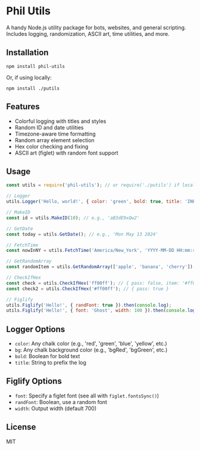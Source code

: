 # Phil Utils

A handy Node.js utility package for bots, websites, and general scripting. Includes logging, randomization, ASCII art, time utilities, and more.

## Installation

```
npm install phil-utils
```

Or, if using locally:
```
npm install ./putils
```

## Features
- Colorful logging with titles and styles
- Random ID and date utilities
- Timezone-aware time formatting
- Random array element selection
- Hex color checking and fixing
- ASCII art (figlet) with random font support

## Usage

```js
const utils = require('phil-utils'); // or require('./putils') if local

// Logger
utils.Logger('Hello, world!', { color: 'green', bold: true, title: 'INFO' });

// MakeID
const id = utils.MakeID(10); // e.g., 'aB3dE9xQw2'

// GetDate
const today = utils.GetDate(); // e.g., 'Mon May 13 2024'

// FetchTime
const nowInNY = utils.FetchTime('America/New_York', 'YYYY-MM-DD HH:mm:ss');

// GetRandomArray
const randomItem = utils.GetRandomArray(['apple', 'banana', 'cherry']);

// CheckIfHex
const check = utils.CheckIfHex('ff00ff'); // { pass: false, item: '#ff00ff' }
const check2 = utils.CheckIfHex('#ff00ff'); // { pass: true }

// Figlify
utils.Figlify('Hello!', { randFont: true }).then(console.log);
utils.Figlify('Hello!', { font: 'Ghost', width: 100 }).then(console.log);
```

## Logger Options
- `color`: Any chalk color (e.g., 'red', 'green', 'blue', 'yellow', etc.)
- `bg`: Any chalk background color (e.g., 'bgRed', 'bgGreen', etc.)
- `bold`: Boolean for bold text
- `title`: String to prefix the log

## Figlify Options
- `font`: Specify a figlet font (see all with `figlet.fontsSync()`)
- `randFont`: Boolean, use a random font
- `width`: Output width (default 700)

## License
MIT